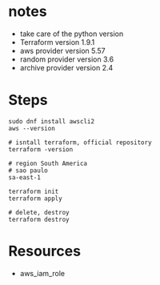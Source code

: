 # notes
- take care of the python version
- Terraform version 1.9.1
- aws provider version 5.57
- random provider version 3.6
- archive provider version 2.4

# Steps
```
sudo dnf install awscli2
aws --version

# isntall terraform, official repository
terraform -version

# region South America
# sao paulo
sa-east-1

terraform init
terraform apply

# delete, destroy
terraform destroy

```

# Resources
- aws_iam_role
